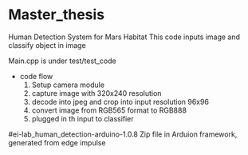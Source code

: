 # Master_thesis
Human Detection System for Mars Habitat
This code inputs image and classify object in image


Main.cpp is under test/test_code
- code flow
  1. Setup camera module
  2. capture image with 320x240 resolution
  3. decode into jpeg and crop into input resolution 96x96
  4. convert image from RGB565 format to RGB888
  5. plugged in th input to classifier


#ei-lab_human_detection-arduino-1.0.8
Zip file in Arduion framework, generated from edge impulse
